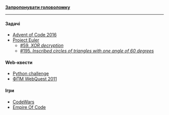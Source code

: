 [__Запропонувати головоломку__][propose]

---

#### Задачі

* [Advent of Code 2016](http://adventofcode.com/2016/)
* [Project Euler](https://projecteuler.net)
    * [#59. _XOR decryption_](https://projecteuler.net/problem=59)
    * [#195. _Inscribed circles of triangles with one angle of 60 degrees_](https://projecteuler.net/problem=195)
    
#### Web-квести

* [Python challenge](http://www.pythonchallenge.com/)
* [ФПМ WebQuest 2011](http://studrada.fpm.kpi.ua/quest/)

#### Ігри

* [CodeWars](https://www.codewars.com/)
* [Empire Of Code](https://empireofcode.com/)

[propose]: https://docs.google.com/forms/d/e/1FAIpQLScomZPU9cEFw4Es3KOyTl3qeVoQUoGJGD5vR_SIkKbYOVwsUg/viewform?usp=sf_link
